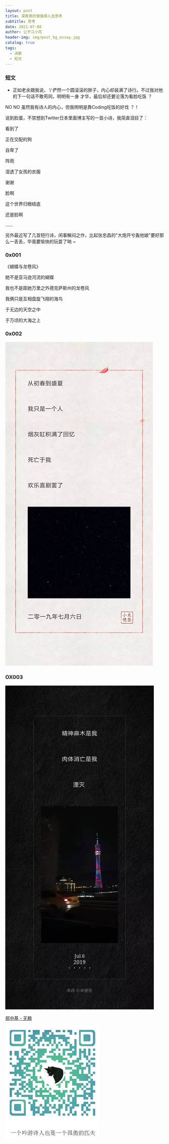```yaml
---
layout: post
title: 深夜真的很值得人去思考
subtitle: 思考
date: 2021-07-08
author: 公子江小花
header-img: img/post_bg_essay.jpg
catalog: true
tags:
  - 诗歌
  - 短文
---
```


 

### 短文 

- 正如老余跟我说，丫俨然一个圆滚滚的胖子，内心却装满了诗行。不过我对他的下一句话不敢苟同，明明有一身  才华，最后却还要沦落为看脸吃饭 ？

NO NO 虽然我有诗人的内心，但我明明是靠Coding吃饭的好伐 ？！ 

说到脸蛋，不禁想到Twitter日本里面博主写的一首小诗，我简直泪目了：



看到了

正在交配的狗 

自卑了

阵雨 

湿透了女孩的衣服

谢谢 

脸啊 

这个世界归根结底 

还是脸啊 

……



 另外最近写了几首短行诗，闲事解闷之作，比起张忠昌的"大炮开兮轰他娘"要好那么一丢丢，毕竟要愉快的玩耍了呐 ~ 



### 0x001



《蝴蝶与龙卷风》



她不是亚马逊河流的蝴蝶



我也不是距她万里之外德克萨斯州的龙卷风



我俩只是互相盘旋飞翔的海鸟



于无边的天空之中



于万顷的大海之上



### 0x002

![1](/img/essay/6/1.jpg)



### OX003

![2](/img/essay/6/2.jpg)



[郑中基 - 无赖](https://y.qq.com/n/ryqq/songDetail/96439)



![ORZ](/img/wechat_code.jpg)
